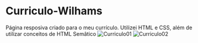 # Curriculo-Wilhams
Página resposiva criado para o meu currículo. Utilizei HTML e CSS, além de utilizar conceitos de HTML Semâtico
![Curriculo01](https://user-images.githubusercontent.com/71606861/131199894-77f79921-ff2c-466a-a6b6-57c17546d577.jpg)
![Curriculo02](https://user-images.githubusercontent.com/71606861/131199898-2cffc0ba-514d-4524-b8b8-17c430ee879f.jpg)
